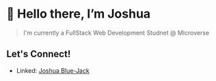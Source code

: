 # 👋 Hello there, I’m Joshua
> I'm currently a FullStack Web Development Studnet @ Microverse
## Let's Connect!
- Linked: [Joshua Blue-Jack](https://www.linkedin.com/in/joshua-blue-jack/)



<!---
Tamunokuro/Tamunokuro is a ✨ special ✨ repository because its `README.md` (this file) appears on your GitHub profile.
You can click the Preview link to take a look at your changes.
--->
